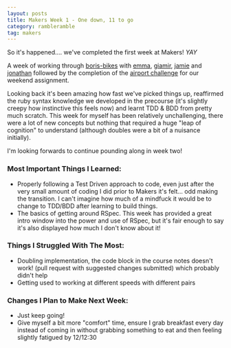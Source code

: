 ```yaml
---
layout: posts
title: Makers Week 1 - One down, 11 to go
category: rambleramble
tag: makers
---
```


So it's happened.... we've completed the first week at Makers! _YAY_

A week of working through [boris-bikes](https://github.com/michaellennox/course/tree/master/boris_bikes) with [emma](https://github.com/michaellennox/boris-bikes), [giamir](https://github.com/michaellennox/boris-bikes/tree/giamir), [jamie](https://github.com/michaellennox/boris-bikes/tree/jamie) and [jonathan](https://github.com/michaellennox/boris-bikes/tree/jonathan) followed by the completion of the [airport challenge](https://github.com/michaellennox/airport_challenge) for our weekend assignment.

Looking back it's been amazing how fast we've picked things up, reaffirmed the ruby syntax knowledge we developed in the precourse (it's slightly creepy how instinctive this feels now) and learnt TDD & BDD from pretty much scratch. This week for myself has been relatively unchallenging, there were a lot of new concepts but nothing that required a huge "leap of cognition" to understand (although doubles were a bit of a nuisance initially).

I'm looking forwards to continue pounding along in week two!

### Most Important Things I Learned:

* Properly following a Test Driven approach to code, even just after the very small amount of coding I did prior to Makers it's felt... odd making the transition. I can't imagine how much of a mindfuck it would be to change to TDD/BDD after learning to build things.
* The basics of getting around RSpec. This week has provided a great intro window into the power and use of RSpec, but it's fair enough to say it's also displayed how much I don't know about it!

### Things I Struggled With The Most:

* Doubling implementation, the code block in the course notes doesn't work! (pull request with suggested changes submitted) which probably didn't help
* Getting used to working at different speeds with different pairs


### Changes I Plan to Make Next Week:

* Just keep going!
* Give myself a bit more "comfort" time, ensure I grab breakfast every day instead of coming in without grabbing something to eat and then feeling slightly fatigued by 12/12:30
